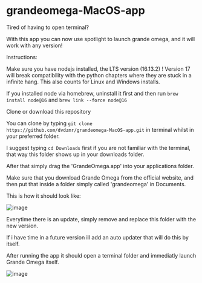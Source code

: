 # grandeomega-MacOS-app



Tired of having to open terminal? 

With this app you can now use spotlight to launch grande omega, and it will work with any version!

Instructions:

Make sure you have nodejs installed, the LTS version (16.13.2) ! 
Version 17 will break compatibility with the python chapters where they are stuck in a infinite hang. This also counts for Linux and Windows installs.

If you installed node via homebrew, uninstall it first and then run ```brew install node@16``` and ```brew link --force node@16```

Clone or download this repository

You can clone by typing ```git clone https://github.com/dvdzmr/grandeomega-MacOS-app.git``` in terminal whilst in your preferred folder. 

I suggest typing ```cd Downloads``` first if you are not familiar with the terminal, that way this folder shows up in your downloads folder.

After that simply drag the 'GrandeOmega.app' into your applications folder. 

Make sure that you download Grande Omega from the official website, and then put that inside a folder simply called 'grandeomega' in Documents.

This is how it should look like: 

![image](https://user-images.githubusercontent.com/51931592/152075808-83957f75-e732-4537-88c9-296cd348f306.png)


Everytime there is an update, simply remove and replace this folder with the new version. 

If i have time in a future version ill add an auto updater that will do this by itself.


After running the app it should open a terminal folder and immediatly launch Grande Omega itself. 

![image](https://user-images.githubusercontent.com/51931592/152075779-51f0d09a-e38e-4a5e-9b32-74505dfa3870.png)

